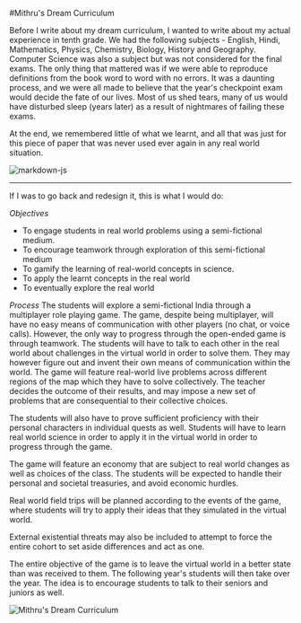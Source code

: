 #Mithru's Dream Curriculum


Before I write about my dream curriculum, I wanted to write about my actual experience in tenth grade. We had the following subjects - English, Hindi, Mathematics, Physics, Chemistry, Biology, History and Geography. Computer Science was also a subject but was not considered for the final exams. The only thing that mattered was if we were able to reproduce definitions from the book word to word with no errors. It was a daunting process, and we were all made to believe that the year's checkpoint exam would decide the fate of our lives. Most of us shed tears, many of us would have disturbed sleep (years later) as a result of nightmares of failing these exams. 

At the end, we remembered little of what we learnt, and all that was just for this piece of paper that was never used ever again in any real world situation.  

![markdown-js](http://blog.mithru.com/wp-content/uploads/2017/02/Standard-10-Results.jpg)

---

If I was to go back and redesign it, this is what I would do:

*Objectives*

* To engage students in real world problems using a semi-fictional medium.
* To encourage teamwork through exploration of this semi-fictional medium
* To gamify the learning of real-world concepts in science. 
* To apply the learnt concepts in the real world
* To eventually explore the real world

*Process*
The students will explore a semi-fictional India through a multiplayer role playing game. The game, despite being multiplayer, will have no easy means of communication with other players (no chat, or voice calls). However, the only way to progress through the open-ended game is through teamwork. The students will have to talk to each other in the real world about challenges in the virtual world in order to solve them. They may however figure out and invent their own means of communication within the world. The game will  feature real-world live problems across different regions of the map which they have to solve collectively. The teacher decides the outcome of their results, and may impose a new set of problems that are consequential to their collective choices.

The students will also have to prove sufficient proficiency with their personal characters in individual quests as well. Students will have to learn real world science in order to apply it in the virtual world in order to progress through the game. 

The game will feature an economy that are subject to real world changes as well as choices of the class. The students will be expected to handle their personal and societal treasuries, and avoid economic hurdles. 

Real world field trips will be planned according to the events of the game, where students will try to apply their ideas that they simulated in the virtual world. 

External existential threats may also be included to attempt to force the entire cohort to set aside differences and act as one. 

The entire objective of the game is to leave the virtual world in a better state than was received to them. The following year's students will then take over the year. The idea is to encourage students to talk to their seniors and juniors as well.   

![Mithru's Dream Curriculum](http://i0.wp.com/blog.mithru.com/wp-content/uploads/2017/02/Mithrus-Dream-Curriculum-1.png)

